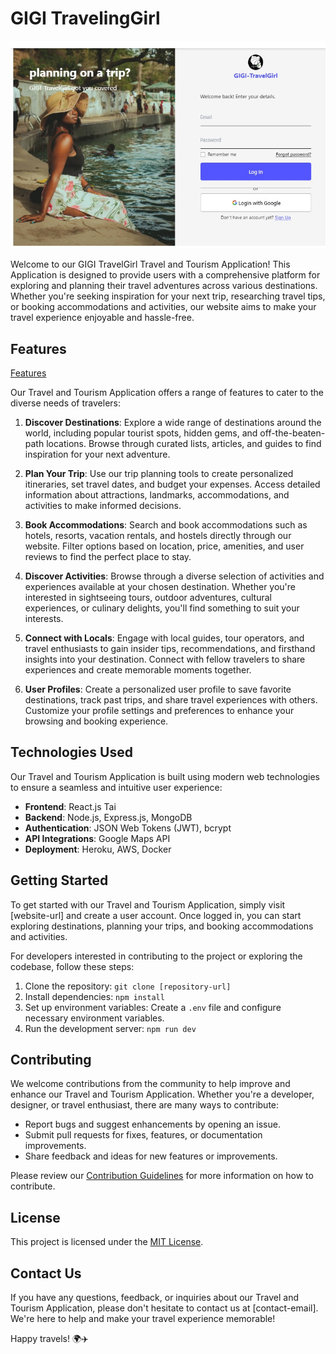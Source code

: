 # GIGI TravelingGirl

![GIGI TAVELGIRL](./img/IMG-20240324-WA0011.jpg)

Welcome to our GIGI TravelGirl Travel and Tourism Application! This Application is designed to provide users with a comprehensive platform for exploring and planning their travel adventures across various destinations. Whether you're seeking inspiration for your next trip, researching travel tips, or booking accommodations and activities, our website aims to make your travel experience enjoyable and hassle-free.

## Features

[Features](./img/Travel-website-features.webp)

Our Travel and Tourism Application offers a range of features to cater to the diverse needs of travelers:

1. **Discover Destinations**: Explore a wide range of destinations around the world, including popular tourist spots, hidden gems, and off-the-beaten-path locations. Browse through curated lists, articles, and guides to find inspiration for your next adventure.

2. **Plan Your Trip**: Use our trip planning tools to create personalized itineraries, set travel dates, and budget your expenses. Access detailed information about attractions, landmarks, accommodations, and activities to make informed decisions.

3. **Book Accommodations**: Search and book accommodations such as hotels, resorts, vacation rentals, and hostels directly through our website. Filter options based on location, price, amenities, and user reviews to find the perfect place to stay.

4. **Discover Activities**: Browse through a diverse selection of activities and experiences available at your chosen destination. Whether you're interested in sightseeing tours, outdoor adventures, cultural experiences, or culinary delights, you'll find something to suit your interests.

5. **Connect with Locals**: Engage with local guides, tour operators, and travel enthusiasts to gain insider tips, recommendations, and firsthand insights into your destination. Connect with fellow travelers to share experiences and create memorable moments together.

6. **User Profiles**: Create a personalized user profile to save favorite destinations, track past trips, and share travel experiences with others. Customize your profile settings and preferences to enhance your browsing and booking experience.

## Technologies Used

Our Travel and Tourism Application is built using modern web technologies to ensure a seamless and intuitive user experience:

- **Frontend**: React.js Tai
- **Backend**: Node.js, Express.js, MongoDB
- **Authentication**: JSON Web Tokens (JWT), bcrypt
- **API Integrations**: Google Maps API
- **Deployment**: Heroku, AWS, Docker

## Getting Started

To get started with our Travel and Tourism Application, simply visit [website-url] and create a user account. Once logged in, you can start exploring destinations, planning your trips, and booking accommodations and activities.

For developers interested in contributing to the project or exploring the codebase, follow these steps:

1. Clone the repository: `git clone [repository-url]`
2. Install dependencies: `npm install`
3. Set up environment variables: Create a `.env` file and configure necessary environment variables.
4. Run the development server: `npm run dev`

## Contributing

We welcome contributions from the community to help improve and enhance our Travel and Tourism Application. Whether you're a developer, designer, or travel enthusiast, there are many ways to contribute:

- Report bugs and suggest enhancements by opening an issue.
- Submit pull requests for fixes, features, or documentation improvements.
- Share feedback and ideas for new features or improvements.

Please review our [Contribution Guidelines](CONTRIBUTING.md) for more information on how to contribute.

## License

This project is licensed under the [MIT License](LICENSE).

## Contact Us

If you have any questions, feedback, or inquiries about our Travel and Tourism Application, please don't hesitate to contact us at [contact-email]. We're here to help and make your travel experience memorable!

Happy travels! 🌍✈️
